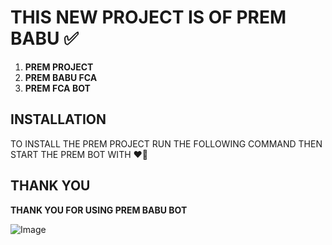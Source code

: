 # **THIS NEW PROJECT IS OF PREM BABU ✅**

1. **PREM PROJECT**
2. **PREM BABU FCA**
3. **PREM FCA BOT**

## INSTALLATION

TO INSTALL THE PREM PROJECT RUN THE FOLLOWING COMMAND THEN START THE PREM BOT WITH ❤️‍🔥 

## THANK YOU 

**THANK YOU FOR USING PREM BABU BOT**

![Image](https://imgur.com/your_image_link_here)
